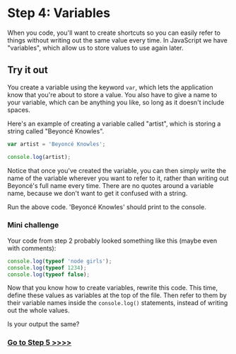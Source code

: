 # Step 4: Variables

When you code, you'll want to create shortcuts so you can easily refer to things without writing out the same value every time. In JavaScript we have "variables", which allow us to store values to use again later.

## Try it out

You create a variable using the keyword `var`, which lets the application know that you're about to store a value. You also have to give a name to your variable, which can be anything you like, so long as it doesn't include spaces.

Here's an example of creating a variable called "artist", which is storing a string called "Beyoncé Knowles".

```js
var artist = 'Beyoncé Knowles';

console.log(artist);
```

Notice that once you've created the variable, you can then simply write the name of the variable wherever you want to refer to it, rather than writing out Beyoncé's full name every time. There are no quotes around a variable name, because we don't want to get it confused with a string.

Run the above code. 'Beyoncé Knowles' should print to the console.

### Mini challenge

Your code from step 2 probably looked something like this (maybe even with comments):

```js
console.log(typeof 'node girls');
console.log(typeof 1234);
console.log(typeof false);
```

Now that you know how to create variables, rewrite this code. This time, define these values as variables at the top of the file. Then refer to them by their variable names inside the `console.log()` statements, instead of writing out the whole values.

Is your output the same?

### [Go to Step 5 >>>>](https://github.com/node-girls/beginners-javascript/blob/master/step05.md)
